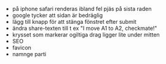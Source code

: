 * på iphone safari renderas ibland fel pjäs på sista raden
* google tycker att sidan är bedräglig
* lägg till knapp för att stänga fönstret efter submit
* ändra share-texten till t ex "I move A1 to A2, checkmate!"
* krysset som markerar ogiltiga drag ligger lite under mitten
* SEO
* favicon
* namnge parti
